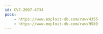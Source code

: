 ```yaml
---
id: CVE-2007-4734
pocs:
    - https://www.exploit-db.com/raw/4355
    - https://www.exploit-db.com/raw/9589
---
```

